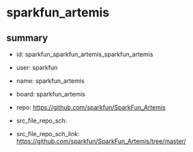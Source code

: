 # sparkfun_artemis
 
## summary 
* id: sparkfun_sparkfun_artemis_sparkfun_artemis
* user: sparkfun
* name: sparkfun_artemis
* board: sparkfun_artemis
* repo: https://github.com/sparkfun/SparkFun_Artemis



* src_file_repo_sch: 
* src_file_repo_sch_link: https://github.com/sparkfun/SparkFun_Artemis/tree/master/






